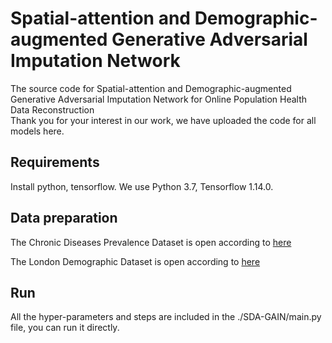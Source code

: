 # Spatial-attention and Demographic-augmented Generative Adversarial Imputation Network
The source code for Spatial-attention and Demographic-augmented Generative Adversarial Imputation Network for Online Population Health Data Reconstruction   
Thank you for your interest in our work, we have uploaded the code for all models here.

## Requirements
Install python, tensorflow. We use Python 3.7, Tensorflow 1.14.0.

## Data preparation
The Chronic Diseases Prevalence Dataset is open according to [here](https://digital.nhs.uk/data-and-information/publications/statistical/quality-and-outcomes-framework-achievement-prevalence-and-exceptions-data)

The London Demographic Dataset is open according to [here](https://data.london.gov.uk/dataset/gla-population-projections-custom-age-tables)

## Run
All the hyper-parameters and steps are included in the ./SDA-GAIN/main.py file, you can run it directly.
